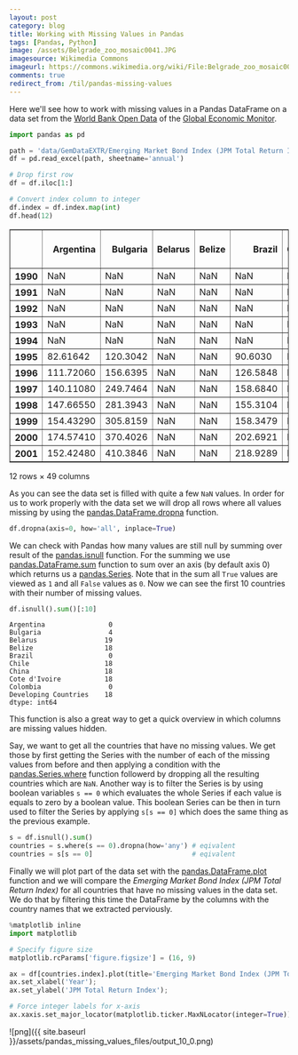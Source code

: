 ```yaml
---
layout: post
category: blog
title: Working with Missing Values in Pandas
tags: [Pandas, Python]
image: /assets/Belgrade_zoo_mosaic0041.JPG
imagesource: Wikimedia Commons
imageurl: https://commons.wikimedia.org/wiki/File:Belgrade_zoo_mosaic0041.JPG
comments: true
redirect_from: /til/pandas-missing-values
---
```


Here we'll see how to work with missing values in a Pandas DataFrame on a data set from the [World Bank Open Data](https://data.worldbank.org/) of the [Global Economic Monitor](https://datacatalog.worldbank.org/dataset/global-economic-monitor).


```python
import pandas as pd

path = 'data/GemDataEXTR/Emerging Market Bond Index (JPM Total Return Index).xlsx'
df = pd.read_excel(path, sheetname='annual')

# Drop first row
df = df.iloc[1:]

# Convert index column to integer
df.index = df.index.map(int)
df.head(12)
```




<div>
<table border="1" class="dataframe">
  <thead>
    <tr style="text-align: right;">
      <th></th>
      <th>Argentina</th>
      <th>Bulgaria</th>
      <th>Belarus</th>
      <th>Belize</th>
      <th>Brazil</th>
      <th>Chile</th>
      <th>China</th>
      <th>Cote d'Ivoire</th>
      <th>Colombia</th>
      <th>Developing Countries</th>
      <th>...</th>
      <th>El Salvador</th>
      <th>Serbia</th>
      <th>Trinidad and Tobago</th>
      <th>Tunisia</th>
      <th>Turkey</th>
      <th>Ukraine</th>
      <th>Uruguay</th>
      <th>Venezuela, RB</th>
      <th>Vietnam</th>
      <th>South Africa</th>
    </tr>
  </thead>
  <tbody>
    <tr>
      <th>1990</th>
      <td>NaN</td>
      <td>NaN</td>
      <td>NaN</td>
      <td>NaN</td>
      <td>NaN</td>
      <td>NaN</td>
      <td>NaN</td>
      <td>NaN</td>
      <td>NaN</td>
      <td>NaN</td>
      <td>...</td>
      <td>NaN</td>
      <td>NaN</td>
      <td>NaN</td>
      <td>NaN</td>
      <td>NaN</td>
      <td>NaN</td>
      <td>NaN</td>
      <td>NaN</td>
      <td>NaN</td>
      <td>NaN</td>
    </tr>
    <tr>
      <th>1991</th>
      <td>NaN</td>
      <td>NaN</td>
      <td>NaN</td>
      <td>NaN</td>
      <td>NaN</td>
      <td>NaN</td>
      <td>NaN</td>
      <td>NaN</td>
      <td>NaN</td>
      <td>NaN</td>
      <td>...</td>
      <td>NaN</td>
      <td>NaN</td>
      <td>NaN</td>
      <td>NaN</td>
      <td>NaN</td>
      <td>NaN</td>
      <td>NaN</td>
      <td>NaN</td>
      <td>NaN</td>
      <td>NaN</td>
    </tr>
    <tr>
      <th>1992</th>
      <td>NaN</td>
      <td>NaN</td>
      <td>NaN</td>
      <td>NaN</td>
      <td>NaN</td>
      <td>NaN</td>
      <td>NaN</td>
      <td>NaN</td>
      <td>NaN</td>
      <td>NaN</td>
      <td>...</td>
      <td>NaN</td>
      <td>NaN</td>
      <td>NaN</td>
      <td>NaN</td>
      <td>NaN</td>
      <td>NaN</td>
      <td>NaN</td>
      <td>NaN</td>
      <td>NaN</td>
      <td>NaN</td>
    </tr>
    <tr>
      <th>1993</th>
      <td>NaN</td>
      <td>NaN</td>
      <td>NaN</td>
      <td>NaN</td>
      <td>NaN</td>
      <td>NaN</td>
      <td>NaN</td>
      <td>NaN</td>
      <td>NaN</td>
      <td>NaN</td>
      <td>...</td>
      <td>NaN</td>
      <td>NaN</td>
      <td>NaN</td>
      <td>NaN</td>
      <td>NaN</td>
      <td>NaN</td>
      <td>NaN</td>
      <td>NaN</td>
      <td>NaN</td>
      <td>NaN</td>
    </tr>
    <tr>
      <th>1994</th>
      <td>NaN</td>
      <td>NaN</td>
      <td>NaN</td>
      <td>NaN</td>
      <td>NaN</td>
      <td>NaN</td>
      <td>NaN</td>
      <td>NaN</td>
      <td>NaN</td>
      <td>NaN</td>
      <td>...</td>
      <td>NaN</td>
      <td>NaN</td>
      <td>NaN</td>
      <td>NaN</td>
      <td>NaN</td>
      <td>NaN</td>
      <td>NaN</td>
      <td>NaN</td>
      <td>NaN</td>
      <td>NaN</td>
    </tr>
    <tr>
      <th>1995</th>
      <td>82.61642</td>
      <td>120.3042</td>
      <td>NaN</td>
      <td>NaN</td>
      <td>90.6030</td>
      <td>NaN</td>
      <td>NaN</td>
      <td>NaN</td>
      <td>79.44512</td>
      <td>NaN</td>
      <td>...</td>
      <td>NaN</td>
      <td>NaN</td>
      <td>NaN</td>
      <td>NaN</td>
      <td>NaN</td>
      <td>NaN</td>
      <td>NaN</td>
      <td>80.24534</td>
      <td>NaN</td>
      <td>NaN</td>
    </tr>
    <tr>
      <th>1996</th>
      <td>111.72060</td>
      <td>156.6395</td>
      <td>NaN</td>
      <td>NaN</td>
      <td>126.5848</td>
      <td>NaN</td>
      <td>NaN</td>
      <td>NaN</td>
      <td>95.76585</td>
      <td>NaN</td>
      <td>...</td>
      <td>NaN</td>
      <td>NaN</td>
      <td>NaN</td>
      <td>NaN</td>
      <td>NaN</td>
      <td>NaN</td>
      <td>NaN</td>
      <td>126.69840</td>
      <td>NaN</td>
      <td>NaN</td>
    </tr>
    <tr>
      <th>1997</th>
      <td>140.11080</td>
      <td>249.7464</td>
      <td>NaN</td>
      <td>NaN</td>
      <td>158.6840</td>
      <td>NaN</td>
      <td>NaN</td>
      <td>NaN</td>
      <td>111.81540</td>
      <td>NaN</td>
      <td>...</td>
      <td>NaN</td>
      <td>NaN</td>
      <td>NaN</td>
      <td>NaN</td>
      <td>NaN</td>
      <td>NaN</td>
      <td>NaN</td>
      <td>172.71890</td>
      <td>NaN</td>
      <td>NaN</td>
    </tr>
    <tr>
      <th>1998</th>
      <td>147.66550</td>
      <td>281.3943</td>
      <td>NaN</td>
      <td>NaN</td>
      <td>155.3104</td>
      <td>NaN</td>
      <td>NaN</td>
      <td>NaN</td>
      <td>133.09940</td>
      <td>NaN</td>
      <td>...</td>
      <td>NaN</td>
      <td>NaN</td>
      <td>NaN</td>
      <td>NaN</td>
      <td>NaN</td>
      <td>NaN</td>
      <td>NaN</td>
      <td>161.67040</td>
      <td>NaN</td>
      <td>NaN</td>
    </tr>
    <tr>
      <th>1999</th>
      <td>154.43290</td>
      <td>305.8159</td>
      <td>NaN</td>
      <td>NaN</td>
      <td>158.3479</td>
      <td>NaN</td>
      <td>NaN</td>
      <td>NaN</td>
      <td>164.19570</td>
      <td>NaN</td>
      <td>...</td>
      <td>NaN</td>
      <td>NaN</td>
      <td>NaN</td>
      <td>NaN</td>
      <td>138.8067</td>
      <td>NaN</td>
      <td>NaN</td>
      <td>173.32320</td>
      <td>NaN</td>
      <td>NaN</td>
    </tr>
    <tr>
      <th>2000</th>
      <td>174.57410</td>
      <td>370.4026</td>
      <td>NaN</td>
      <td>NaN</td>
      <td>202.6921</td>
      <td>NaN</td>
      <td>NaN</td>
      <td>NaN</td>
      <td>188.40200</td>
      <td>NaN</td>
      <td>...</td>
      <td>NaN</td>
      <td>NaN</td>
      <td>NaN</td>
      <td>NaN</td>
      <td>152.3002</td>
      <td>NaN</td>
      <td>NaN</td>
      <td>211.69040</td>
      <td>NaN</td>
      <td>NaN</td>
    </tr>
    <tr>
      <th>2001</th>
      <td>152.42480</td>
      <td>410.3846</td>
      <td>NaN</td>
      <td>NaN</td>
      <td>218.9289</td>
      <td>NaN</td>
      <td>NaN</td>
      <td>NaN</td>
      <td>213.20560</td>
      <td>NaN</td>
      <td>...</td>
      <td>NaN</td>
      <td>NaN</td>
      <td>NaN</td>
      <td>NaN</td>
      <td>149.6182</td>
      <td>180.0858</td>
      <td>NaN</td>
      <td>242.96080</td>
      <td>NaN</td>
      <td>NaN</td>
    </tr>
  </tbody>
</table>
<p>12 rows × 49 columns</p>
</div>



As you can see the data set is filled with quite a few `NaN` values. In order for us to work properly with the data set we will drop all rows where all values missing by using the [pandas.DataFrame.dropna](https://pandas.pydata.org/pandas-docs/stable/generated/pandas.DataFrame.dropna.html) function.


```python
df.dropna(axis=0, how='all', inplace=True)
```

We can check with Pandas how many values are still null by summing over result of the [pandas.isnull](https://pandas.pydata.org/pandas-docs/stable/generated/pandas.isnull.html) function. For the summing we use [pandas.DataFrame.sum](https://pandas.pydata.org/pandas-docs/stable/generated/pandas.DataFrame.sum.html) function to sum over an axis (by default axis 0) which returns us a [pandas.Series](http://pandas.pydata.org/pandas-docs/stable/generated/pandas.Series.html). Note that in the sum all `True` values are viewed as `1` and all `False` values as `0`. Now we can see the first 10 countries with their number of missing values.


```python
df.isnull().sum()[:10]
```




    Argentina                0
    Bulgaria                 4
    Belarus                 19
    Belize                  18
    Brazil                   0
    Chile                   18
    China                   18
    Cote d'Ivoire           18
    Colombia                 0
    Developing Countries    18
    dtype: int64



This function is also a great way to get a quick overview in which columns are missing values hidden.

Say, we want to get all the countries that have no missing values. We get those by first getting the Series with the number of each of the missing values from before and then applying a condition with the [pandas.Series.where](https://pandas.pydata.org/pandas-docs/stable/generated/pandas.Series.where.html) function followerd by dropping all the resulting countries which are `NaN`. Another way is to filter the Series is by using boolean variables `s == 0` which evaluates the whole Series if each value is equals to zero by a boolean value. This boolean Series can be then in turn used to filter the Series by applying `s[s == 0]` which does the same thing as the previous example.


```python
s = df.isnull().sum()
countries = s.where(s == 0).dropna(how='any') # eqivalent
countries = s[s == 0]                         # eqivalent
```

Finally we will plot part of the data set with the [pandas.DataFrame.plot](https://pandas.pydata.org/pandas-docs/stable/generated/pandas.DataFrame.plot.html) function and we will compare the _Emerging Market Bond Index (JPM Total Return Index)_  for all countries that have no missing values in the data set. We do that by filtering this time the DataFrame by the columns with the country names that we extracted perviously.


```python
%matplotlib inline
import matplotlib

# Specify figure size
matplotlib.rcParams['figure.figsize'] = (16, 9)

ax = df[countries.index].plot(title='Emerging Market Bond Index (JPM Total Return Index)');
ax.set_xlabel('Year');
ax.set_ylabel('JPM Total Return Index');

# Force integer labels for x-axis
ax.xaxis.set_major_locator(matplotlib.ticker.MaxNLocator(integer=True));
```


![png]({{ site.baseurl }}/assets/pandas_missing_values_files/output_10_0.png)

